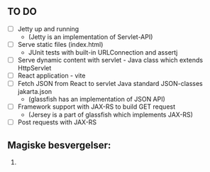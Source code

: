 ## TO DO 

* [ ] Jetty up and running 
  * (Jetty is an implementation of Servlet-API)
* [ ] Serve static files (index.html)
  * JUnit tests with built-in URLConnection and assertj
* [ ] Serve dynamic content with servlet - Java class which extends HttpServlet
* [ ] React application - vite
* [ ] Fetch JSON from React to servlet Java standard JSON-classes jakarta.json 
  * (glassfish has an implementation of JSON API)
* [ ] Framework support with JAX-RS to build GET request 
  * (Jersey is a part of glassfish which implements JAX-RS)
* [ ] Post requests with JAX-RS

## Magiske besvergelser:
1. 